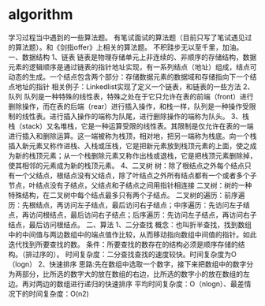 # algorithm
学习过程当中遇到的一些算法题。
有笔试面试的算法题（目前只写了笔试遇见过的算法题）。和《剑指offer》上相关的算法题。
不积跬步无以至千里，加油。 
一、数据结构
    1、链表
       链表是物理存储单元上非连续的、非顺序的存储结构，数据元素的逻辑顺序是通过链表的指针地址实现，有一系列结点（地址）组成，结点可动态的生成。一个结点包含两个部分：存储数据元素的数据域和存储指向下一个结点地址的指针
      相关例子：Linkedlist实现了定义一个链表，和链表的一些方法
   2、队列
       队列是一种特殊的线性表，特殊之处在于它只允许在表的前端（front）进行删除操作，而在表的后端（rear）进行插入操作，和栈一样，队列是一种操作受限制的线性表。进行插入操作的端称为队尾，进行删除操作的端称为队头。
   3、栈
       栈（stack）又名堆栈，它是一种运算受限的线性表。其限制是仅允许在表的一端进行插入和删除运算。这一端被称为栈顶，相对地，把另一端称为栈底。向一个栈插入新元素又称作进栈、入栈或压栈，它是把新元素放到栈顶元素的上面，使之成为新的栈顶元素；从一个栈删除元素又称作出栈或退栈，它是把栈顶元素删除掉，使其相邻的元素成为新的栈顶元素。
   4、二叉树
      树：除了根结点之外每个结点只有一个父结点，根结点没有父结点，除了叶结点之外所有结点都有一个或者多个子节点，叶结点没有子结点，父结点和子结点之间用指针相连接
      二叉树：树的一种特殊结构，在二叉树中每个结点最多只有两个子结点。
      二叉树的遍历：前序遍历：先根结点，再访问左子结点，最后访问右子结点；中序遍历：先访问左子结点，再访问根结点，最后访问右子结点；后序遍历：先访问左子结点，再访问右子结点，最后访问根结点。
二、算法
   1、二分查找
	概念：也叫折半查找，找到数组中的中间值与两边数组中的端点值作比较，从而移动指向数组中间值的指针。如此迭代找到所要查找的数。
	条件：所要查找的数存在的结构必须是顺序存储的结构。（排过序的）。
	时间复杂度：二分查找查找的速度较快。时间复杂度为O（logn）
   2、快速排序
	思路:先在数组中选取一个数字，接下来把数组中的数字分为两部分，比所选的数字大的放在数组的右边，比所选的数字小的放在数组的左边。再对两边的数组进行递归的快速排序
	平均时间复杂度：O（nlogn）、最差情况下的时间复杂度：O(n2)
	

